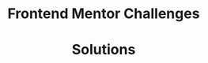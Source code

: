 <h1 align="center">Frontend Mentor Challenges</h1>
<h1 align="center">Solutions</h1>
<p align="left">
</p>


